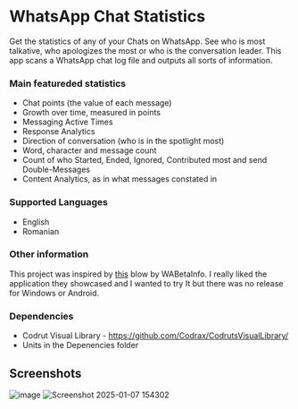 # WhatsApp Chat Statistics
Get the statistics of any of your Chats on WhatsApp. See who is most talkative, who apologizes the most or who is the conversation leader. This app scans a WhatsApp chat log file and outputs all sorts of information.

### Main featureded statistics
- Chat points (the value of each message)
- Growth over time, measured in points
- Messaging Active Times
- Response Analytics
- Direction of conversation (who is in the spotlight most)
- Word, character and message count
- Count of who Started, Ended, Ignored, Contributed most and send Double-Messages
- Content Analytics, as in what messages constated in

### Supported Languages
- English
- Romanian

### Other information
This project was inspired by [this](https://wabetainfo.com/project-reveals-a-feature-to-generate-advanced-analytics-for-whatsapp-chats-and-groups/) blow by WABetaInfo. I really liked the application they showcased and I wanted to try It but there was no release for Windows or Android.

### Dependencies
- Codrut Visual Library - https://github.com/Codrax/CodrutsVisualLibrary/
- Units in the Depenencies folder

## Screenshots
![image](https://github.com/user-attachments/assets/fb828591-e4a2-4232-9aa5-b1edd1f19753)
![Screenshot 2025-01-07 154302](https://github.com/user-attachments/assets/591a58b7-105b-4d5c-96d6-732e26af9f99)
